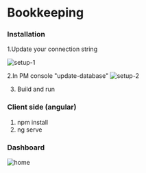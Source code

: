 # Bookkeeping

### Installation

1.Update your connection string

![setup-1](https://user-images.githubusercontent.com/14024760/165029839-776eb90b-0ccc-40f9-b4ce-caeed1703ba8.png)

2.In PM console  "update-database"
![setup-2](https://user-images.githubusercontent.com/14024760/165029970-f65aa2d2-c62d-491b-b577-19cb9314542e.png)

3. Build and run

### Client side (angular)

1. npm install
2. ng serve


### Dashboard 

![home](https://user-images.githubusercontent.com/14024760/164943757-e90b254f-908c-4b41-8eec-839ca7e4a3ea.png)


